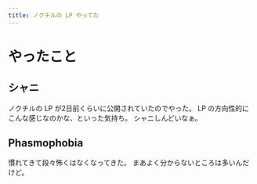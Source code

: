 ```yaml
---
title: ノクチルの LP やってた
---
```


# やったこと

## シャニ

ノクチルの LP が2日前くらいに公開されていたのでやった。
LP の方向性的にこんな感じなのかな、といった気持ち。
シャニしんどいなぁ。

## Phasmophobia

慣れてきて段々怖くはなくなってきた。
まあよく分からないところは多いんだけど。
